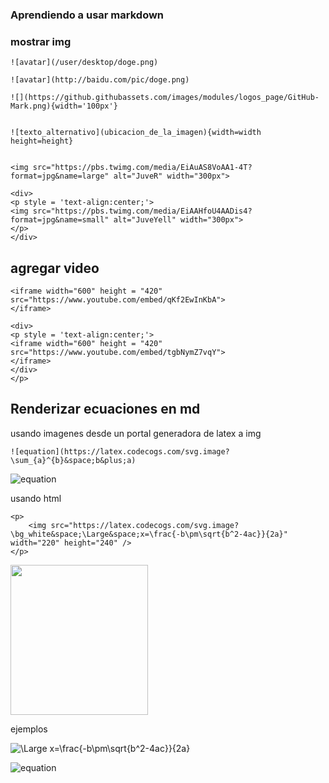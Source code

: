 ### Aprendiendo a usar markdown



### mostrar img
```
![avatar](/user/desktop/doge.png)

![avatar](http://baidu.com/pic/doge.png)

![](https://github.githubassets.com/images/modules/logos_page/GitHub-Mark.png){width='100px'}


![texto_alternativo](ubicacion_de_la_imagen){width=width height=height}


<img src="https://pbs.twimg.com/media/EiAuAS8VoAA1-4T?format=jpg&name=large" alt="JuveR" width="300px">

<div>
<p style = 'text-align:center;'>
<img src="https://pbs.twimg.com/media/EiAAHfoU4AADis4?format=jpg&name=small" alt="JuveYell" width="300px">
</p>
</div>
```

## agregar video

```
<iframe width="600" height = "420"
src="https://www.youtube.com/embed/qKf2EwInKbA">
</iframe>

<div>
<p style = 'text-align:center;'>
<iframe width="600" height = "420"
src="https://www.youtube.com/embed/tgbNymZ7vqY">
</iframe>
</div>
</p>
```




## Renderizar ecuaciones en md
 
usando imagenes desde un portal generadora de latex a img
```
![equation](https://latex.codecogs.com/svg.image?\sum_{a}^{b}&space;b&plus;a)
```
![equation](https://latex.codecogs.com/svg.image?\sum_{a}^{b}&space;b&plus;a)





usando html

```
<p>
    <img src="https://latex.codecogs.com/svg.image?\bg_white&space;\Large&space;x=\frac{-b\pm\sqrt{b^2-4ac}}{2a}" width="220" height="240" />
</p>
```
<p>
    <img src="https://latex.codecogs.com/svg.image?\bg_white&space;\Large&space;x=\frac{-b\pm\sqrt{b^2-4ac}}{2a}" width="220" height="240" />
</p>

ejemplos

![\Large x=\frac{-b\pm\sqrt{b^2-4ac}}{2a}](https://latex.codecogs.com/svg.latex?\Large&space;x=\frac{-b\pm\sqrt{b^2-4ac}}{2a}) 

![equation](https://latex.codecogs.com/svg.image?\bg_white&space;\Large&space;x=\frac{-b\pm\sqrt{b^2-4ac}}{2a})


